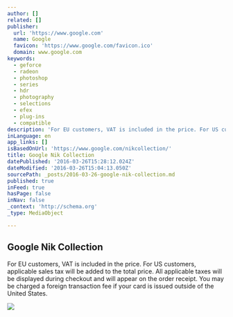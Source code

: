 ```yaml
---
author: []
related: []
publisher:
  url: 'https://www.google.com'
  name: Google
  favicon: 'https://www.google.com/favicon.ico'
  domain: www.google.com
keywords:
  - geforce
  - radeon
  - photoshop
  - series
  - hdr
  - photography
  - selections
  - efex
  - plug-ins
  - compatible
description: 'For EU customers, VAT is included in the price. For US customers, applicable sales tax will be added to the total price. All applicable taxes will be displayed during checkout and will appear on the order receipt. You may be charged a foreign transaction fee if your card is issued outside of the United States.'
inLanguage: en
app_links: []
isBasedOnUrl: 'https://www.google.com/nikcollection/'
title: Google Nik Collection
datePublished: '2016-03-26T15:28:12.024Z'
dateModified: '2016-03-26T15:04:13.050Z'
sourcePath: _posts/2016-03-26-google-nik-collection.md
published: true
inFeed: true
hasPage: false
inNav: false
_context: 'http://schema.org'
_type: MediaObject

---
```

<article style=""><h1>Google Nik Collection</h1><p>For EU customers, VAT is included in the price. For US customers, applicable sales tax will be added to the total price. All applicable taxes will be displayed during checkout and will appear on the order receipt. You may be charged a foreign transaction fee if your card is issued outside of the United States.</p><img src="https://www.google.com/nikcollection/img/analog-efex-pro_thumb.jpg" /></article>